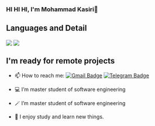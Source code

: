 ### HI HI HI, I'm Mohammad Kasiri👋

## Languages and Detail

<p>
    <img align="center" src="https://github-readme-stats.vercel.app/api?username=mohammad-kasiri&theme=tokyonight&show_icons=true"/>
    <img align="center" src="https://github-readme-stats.vercel.app/api/top-langs/?username=mohammad-kasiri&theme=tokyonight&show_icons=true"/>
</p>
    
## I'm ready for remote projects    
- 📫 How to reach me: 
[![Gmail Badge](https://img.shields.io/badge/-Gmail-red?style=flat&logo=gmail&logoColor=white&link=mohammad.kasirey@gmail.com)](mailto:mohammad.kasirey@gmail.com)
[![Telegram Badge](https://img.shields.io/badge/-Telegram-blue?style=flat&logo=telegram&logoColor=white&link=https://t.me/MohammadKasiri)](https://t.me/MohammadKasiri)


- 💻 I’m master student of software engineering
- 🪄 I’m master student of software engineering
- 🚀 I enjoy study and learn new things.

